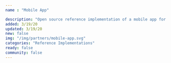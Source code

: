 ```yaml
---
name : "Mobile App"

description: "Open source reference implementation of a mobile app for storing photos and videos in the decentralized cloud"
added: 3/19/20
updated: 3/19/20
new: false
img: "/img/partners/mobile-app.svg"
categories: "Reference Implementations"
ready: false
community: false
---
```

